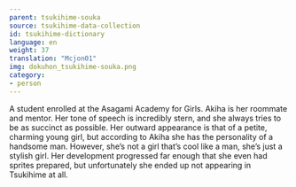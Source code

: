 ```yaml
---
parent: tsukihime-souka
source: tsukihime-data-collection
id: tsukihime-dictionary
language: en
weight: 37
translation: "Mcjon01"
img: dokuhon_tsukihime-souka.png
category:
- person
---
```


A student enrolled at the Asagami Academy for Girls. Akiha is her roommate and mentor. Her tone of speech is incredibly stern, and she always tries to be as succinct as possible.
Her outward appearance is that of a petite, charming young girl, but according to Akiha she has the personality of a handsome man. However, she’s not a girl that’s cool like a man, she’s just a stylish girl.
Her development progressed far enough that she even had sprites prepared, but unfortunately she ended up not appearing in Tsukihime at all.
